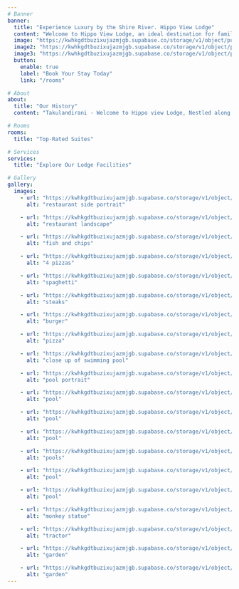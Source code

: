 ```yaml
---
# Banner
banner:
  title: "Experience Luxury by the Shire River. Hippo View Lodge"
  content: "Welcome to Hippo View Lodge, an ideal destination for families and travelers seeking luxurious Riverside accommodation."
  image: "https://kwhkgdtbuzixujazmjgb.supabase.co/storage/v1/object/public/hippoviewpics/Deluxe%20Rooms%20/IMG_3734.jpg"
  image2: "https://kwhkgdtbuzixujazmjgb.supabase.co/storage/v1/object/public/hippoviewpics/Reception%20/IMG_5803.jpg"
  image3: "https://kwhkgdtbuzixujazmjgb.supabase.co/storage/v1/object/public/hippoviewpics/Background/WhatsApp%20Image%202025-02-04%20at%2016.47.16_2b2d40be.jpg"
  button:
    enable: true
    label: "Book Your Stay Today"
    link: "/rooms"

# About
about:
  title: "Our History"
  content: "Takulandirani - Welcome to Hippo view Lodge, Nestled along the banks of the Shire River in Liwonde, Hippo View Lodge offers guests a tranquil escape into nature. Founded in 1992 by Mr. Abdul Rashid Suleman, Chairman of Siku Group Of Companies, our riverfront Lodge boasts over 111 spacious rooms. Revel in the pure well-being of our swimming pool and chic conference rooms. From our humble start with six cottages, we've blossomed into one of the largest Lodges on the Shire River of Malawi. Immerse yourself in an unforgettable experience, where each moment becomes a celebration of affordable luxury and genuine hospitality."

# Rooms
rooms:
  title: "Top-Rated Suites"

# Services
services:
  title: "Explore Our Lodge Facilities"

# Gallery
gallery:
  images:
    - url: "https://kwhkgdtbuzixujazmjgb.supabase.co/storage/v1/object/public/hippoviewpics/Restaurant%20/IMG_5742.jpg"
      alt: "restaurant side portrait"

    - url: "https://kwhkgdtbuzixujazmjgb.supabase.co/storage/v1/object/public/hippoviewpics/Restaurant%20/IMG_5830.jpg"
      alt: "restaurant landscape"

    - url: "https://kwhkgdtbuzixujazmjgb.supabase.co/storage/v1/object/public/hippoviewpics/Restaurant%20/IMG_8636.jpg"
      alt: "fish and chips"

    - url: "https://kwhkgdtbuzixujazmjgb.supabase.co/storage/v1/object/public/hippoviewpics/Restaurant%20/IMG_5491.jpg"
      alt: "4 pizzas"

    - url: "https://kwhkgdtbuzixujazmjgb.supabase.co/storage/v1/object/public/hippoviewpics/Restaurant%20/IMG_4113.jpg"
      alt: "spaghetti"

    - url: "https://kwhkgdtbuzixujazmjgb.supabase.co/storage/v1/object/public/hippoviewpics/Restaurant%20/IMG_4107.jpg"
      alt: "steaks"

    - url: "https://kwhkgdtbuzixujazmjgb.supabase.co/storage/v1/object/public/hippoviewpics/Restaurant%20/IMG_3813.jpg"
      alt: "burger"

    - url: "https://kwhkgdtbuzixujazmjgb.supabase.co/storage/v1/object/public/hippoviewpics/Restaurant%20/IMG_3674.jpg"
      alt: "pizza"

    - url: "https://kwhkgdtbuzixujazmjgb.supabase.co/storage/v1/object/public/hippoviewpics/Pool/IMG_8981.jpg"
      alt: "close up of swimming pool"

    - url: "https://kwhkgdtbuzixujazmjgb.supabase.co/storage/v1/object/public/hippoviewpics/Pool/IMG_5536.jpg"
      alt: "pool portrait"

    - url: "https://kwhkgdtbuzixujazmjgb.supabase.co/storage/v1/object/public/hippoviewpics/Pool/IMG_3779.jpg"
      alt: "pool"

    - url: "https://kwhkgdtbuzixujazmjgb.supabase.co/storage/v1/object/public/hippoviewpics/Pool/IMG_5883.jpg"
      alt: "pool"

    - url: "https://kwhkgdtbuzixujazmjgb.supabase.co/storage/v1/object/public/hippoviewpics/Pool/IMG_5885.jpg"
      alt: "pool"

    - url: "https://kwhkgdtbuzixujazmjgb.supabase.co/storage/v1/object/public/hippoviewpics/Pool/IMG_8979.jpg"
      alt: "pools"

    - url: "https://kwhkgdtbuzixujazmjgb.supabase.co/storage/v1/object/public/hippoviewpics/Pool/IMG_8981.jpg"
      alt: "pool"

    - url: "https://kwhkgdtbuzixujazmjgb.supabase.co/storage/v1/object/public/hippoviewpics/Pool/IMG_9704.jpg"
      alt: "pool"

    - url: "https://kwhkgdtbuzixujazmjgb.supabase.co/storage/v1/object/public/hippoviewpics/Gallery/IMG_9105.jpg"
      alt: "monkey statue"

    - url: "https://kwhkgdtbuzixujazmjgb.supabase.co/storage/v1/object/public/hippoviewpics/Gallery/IMG_8972.jpg"
      alt: "tractor"

    - url: "https://kwhkgdtbuzixujazmjgb.supabase.co/storage/v1/object/public/hippoviewpics/Gallery/IMG_5858.jpg"
      alt: "garden"

    - url: "https://kwhkgdtbuzixujazmjgb.supabase.co/storage/v1/object/public/hippoviewpics/Gallery/IMG_5841.jpg"
      alt: "garden"
---
```

